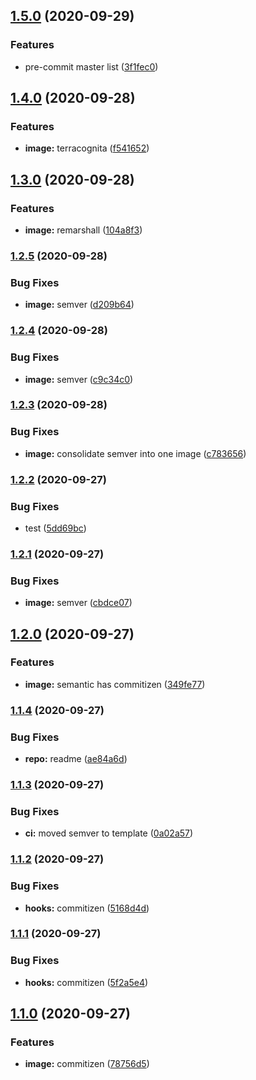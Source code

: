 ## [1.5.0](https://gitlab.com/donaldrich/function-as-a-container/compare/v1.4.0...v1.5.0) (2020-09-29)

### Features

- pre-commit master list ([3f1fec0](https://gitlab.com/donaldrich/function-as-a-container/commit/3f1fec0fe246a1c4f3c508f001cd9fc933fa47b0))

## [1.4.0](https://gitlab.com/donaldrich/function-as-a-container/compare/v1.3.0...v1.4.0) (2020-09-28)

### Features

- **image:** terracognita ([f541652](https://gitlab.com/donaldrich/function-as-a-container/commit/f5416529d45c8354b464dfd36266850398f7c647))

## [1.3.0](https://gitlab.com/donaldrich/function-as-a-container/compare/v1.2.5...v1.3.0) (2020-09-28)

### Features

- **image:** remarshall ([104a8f3](https://gitlab.com/donaldrich/function-as-a-container/commit/104a8f3cbe81d0edfed9fc6e062a31e958adbc92))

### [1.2.5](https://gitlab.com/donaldrich/function-as-a-container/compare/v1.2.4...v1.2.5) (2020-09-28)

### Bug Fixes

- **image:** semver ([d209b64](https://gitlab.com/donaldrich/function-as-a-container/commit/d209b64d46cb4546687985c74541c4859c69941e))

### [1.2.4](https://gitlab.com/donaldrich/function-as-a-container/compare/v1.2.3...v1.2.4) (2020-09-28)

### Bug Fixes

- **image:** semver ([c9c34c0](https://gitlab.com/donaldrich/function-as-a-container/commit/c9c34c0a1ba5eac5d479ab28c0960c51fe97f85b))

### [1.2.3](https://gitlab.com/donaldrich/function-as-a-container/compare/v1.2.2...v1.2.3) (2020-09-28)

### Bug Fixes

- **image:** consolidate semver into one image ([c783656](https://gitlab.com/donaldrich/function-as-a-container/commit/c7836564d27904bd5b4520541f319d9587fa4d1b))

### [1.2.2](https://gitlab.com/donaldrich/function-as-a-container/compare/v1.2.1...v1.2.2) (2020-09-27)

### Bug Fixes

- test ([5dd69bc](https://gitlab.com/donaldrich/function-as-a-container/commit/5dd69bc35576b951b56f0b23a9f26da35cc825cb))

### [1.2.1](https://gitlab.com/donaldrich/function-as-a-container/compare/v1.2.0...v1.2.1) (2020-09-27)

### Bug Fixes

- **image:** semver ([cbdce07](https://gitlab.com/donaldrich/function-as-a-container/commit/cbdce07b2f823bb8c6fcc12dff333e452630d2ba))

## [1.2.0](https://gitlab.com/donaldrich/function-as-a-container/compare/v1.1.4...v1.2.0) (2020-09-27)

### Features

- **image:** semantic has commitizen ([349fe77](https://gitlab.com/donaldrich/function-as-a-container/commit/349fe777165cd849da83ffe9cfbccdcdb580d540))

### [1.1.4](https://gitlab.com/donaldrich/function-as-a-container/compare/v1.1.3...v1.1.4) (2020-09-27)

### Bug Fixes

- **repo:** readme ([ae84a6d](https://gitlab.com/donaldrich/function-as-a-container/commit/ae84a6df2d84c29604d39dbf82b57c8b338bde5c))

### [1.1.3](https://gitlab.com/donaldrich/function-as-a-container/compare/v1.1.2...v1.1.3) (2020-09-27)

### Bug Fixes

- **ci:** moved semver to template ([0a02a57](https://gitlab.com/donaldrich/function-as-a-container/commit/0a02a57f5d14f1625b74626cabd49101d6f72aa9))

### [1.1.2](https://gitlab.com/donaldrich/function-as-a-container/compare/v1.1.1...v1.1.2) (2020-09-27)

### Bug Fixes

- **hooks:** commitizen ([5168d4d](https://gitlab.com/donaldrich/function-as-a-container/commit/5168d4d955981ad4c044b023a831f1714e9f21e4))

### [1.1.1](https://gitlab.com/donaldrich/function-as-a-container/compare/v1.1.0...v1.1.1) (2020-09-27)

### Bug Fixes

- **hooks:** commitizen ([5f2a5e4](https://gitlab.com/donaldrich/function-as-a-container/commit/5f2a5e4835b635511aa1d775459dc4c28d0b1e8e))

## [1.1.0](https://gitlab.com/donaldrich/function-as-a-container/compare/v1.0.4...v1.1.0) (2020-09-27)

### Features

- **image:** commitizen ([78756d5](https://gitlab.com/donaldrich/function-as-a-container/commit/78756d57fc7a3a2ba8c167b6bfbcc43d407be335))
